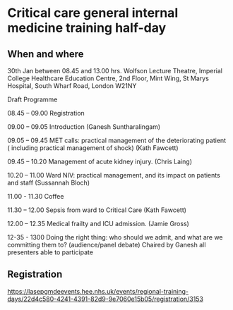 # Critical care general internal medicine training half-day

## When and where

30th Jan between 08.45 and 13.00 hrs. Wolfson Lecture Theatre, Imperial College Healthcare Education Centre, 2nd Floor, Mint Wing, St Marys Hospital, South Wharf Road, London W21NY

Draft Programme

08.45 – 09.00 Registration

09.00 – 09.05 Introduction  (Ganesh Suntharalingam)

09.05 – 09.45      MET calls: practical management of the deteriorating patient ( including practical management of shock) (Kath Fawcett)

09.45 – 10.20      Management of acute kidney injury. (Chris Laing)

10.20 – 11.00      Ward NIV: practical management, and its impact on patients and staff (Sussannah Bloch)

11.00 - 11.30       Coffee

11.30 – 12.00      Sepsis from ward to Critical Care (Kath Fawcett)

12.00 – 12.35      Medical frailty and ICU admission. (Jamie Gross)

12-35 -  1300       Doing the right thing: who should we admit, and what are we committing them to? (audience/panel debate) Chaired by Ganesh all presenters able to participate

## Registration

 https://lasepgmdeevents.hee.nhs.uk/events/regional-training-days/22d4c580-4241-4391-82d9-9e7060e15b05/registration/3153
